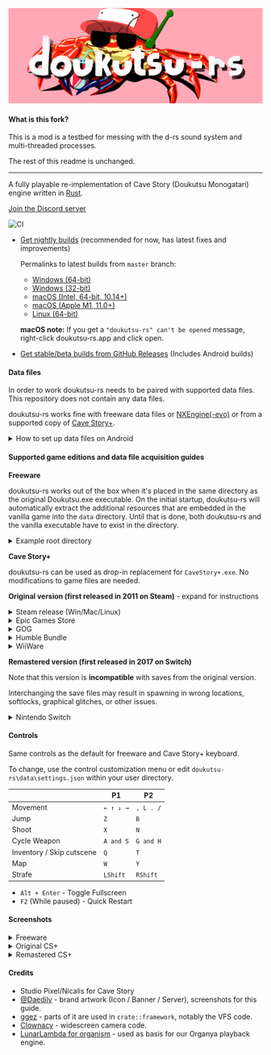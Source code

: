 ![doukutsu-rs](./res/cool_crab_banner_github.png)
#### What is this fork?


This is a mod is a testbed for messing with the d-rs sound system and multi-threaded processes.

The rest of this readme is unchanged.

--- 

A fully playable re-implementation of Cave Story (Doukutsu Monogatari) engine written
in [Rust](https://www.rust-lang.org/).

[Join the Discord server](https://discord.gg/fbRsNNB)

![CI](https://github.com/doukutsu-rs/doukutsu-rs/actions/workflows/ci.yml/badge.svg)

- [Get nightly builds](https://nightly.link/doukutsu-rs/doukutsu-rs/workflows/ci/master?preview) (recommended for now, has latest fixes and improvements)

  Permalinks to latest builds from `master` branch:

  - [Windows (64-bit)](https://nightly.link/doukutsu-rs/doukutsu-rs/workflows/ci/master/doukutsu-rs_windows-x64.zip)
  - [Windows (32-bit)](https://nightly.link/doukutsu-rs/doukutsu-rs/workflows/ci/master/doukutsu-rs_windows-x32.zip)
  - [macOS (Intel, 64-bit, 10.14+)](https://nightly.link/doukutsu-rs/doukutsu-rs/workflows/ci/master/doukutsu-rs_mac-x64.zip)
  - [macOS (Apple M1, 11.0+)](https://nightly.link/doukutsu-rs/doukutsu-rs/workflows/ci/master/doukutsu-rs_mac-arm64.zip)
  - [Linux (64-bit)](https://nightly.link/doukutsu-rs/doukutsu-rs/workflows/ci/master/doukutsu-rs_linux-x64.zip)

  **macOS note:** If you get a `"doukutsu-rs" can't be opened` message, right-click doukutsu-rs.app and click open.

- [Get stable/beta builds from GitHub Releases](https://github.com/doukutsu-rs/doukutsu-rs/releases) (Includes Android builds)

#### Data files

In order to work doukutsu-rs needs to be paired with supported data files. This repository does not contain any data
files.

doukutsu-rs works fine with freeware data files or [NXEngine(-evo)](https://github.com/nxengine/nxengine-evo) or from a
supported copy of [Cave Story+](https://www.nicalis.com/games/cavestory+).

<details>
  <summary>How to set up data files on Android</summary>
  
  If your phone has an app called **"Files"**:

  1. Launch this app.
  2. Press **☰** on the top left corner.
  3. Tap on **"doukutsu-rs game data"**.
  4. Copy your game data files to the opened folder.


  If your phone does not have this app:
  
  1. Install the **"Material Files"** app from *Hai Zhang* and launch it([Google Play](https://play.google.com/store/apps/details?id=me.zhanghai.android.files) | [F-Droid](https://f-droid.org/en/packages/me.zhanghai.android.files/) | [Github Releases](https://github.com/zhanghai/MaterialFiles/releases)).
  2. Press **☰** on the top left corner.
  3. Press **"+ Add storage"**.
  4. In the window that pops up, press **"External storage"**.
  5. Press **☰** on the top left corner.
  6. Tap on **"doukutsu-rs game data"**.
  7. Press the large blue button at the bottom labelled **"USE THIS FOLDER"**.
  8. Then click on **☰** in the top left corner again and open.
  9. Tap on **"files"** above **"+ Add storage"**.
  10. Copy your game data files to the opened folder.
</details>

#### Supported game editions and data file acquisition guides

**Freeware**

doukutsu-rs works out of the box when it's placed in the same directory as the original Doukutsu.exe executable. On the initial
startup, doukutsu-rs will automatically extract the additional resources that are embedded in the vanilla game into the `data`
directory. Until that is done, both doukutsu-rs and the vanilla executable have to exist in the directory.

<details>
<summary>Example root directory</summary>

![example root directory with doukutsu-rs and vanilla Cave Story](https://i.imgur.com/3dJ7WMB.png)

</details>

**Cave Story+**

doukutsu-rs can be used as drop-in replacement for `CaveStory+.exe`. No modifications to game files are needed.

**Original version (first released in 2011 on Steam)** - expand for instructions

<details>
<summary>Steam release (Win/Mac/Linux)</summary>

The `data` folder is in the same place across all platforms.

If you want to use doukutsu-rs as a substitute for Mac version of Cave Story+ (which at moment of writing doesn't work
on 10.15+ anymore), do the following:

1. Find the doukutsu-rs executable:
   - In AppVeyor builds, it's in `doukutsu-rs.app/Contents/MacOS/doukutsu-rs`
   - In your own builds, it's in `target/(release|debug)/doukutsu-rs`
2. Open Steam Library, select `Cave Story+`, press the `Manage` button (gear icon) and select `Properties...`
3. Select `Local Files` and press `Browse...`.
4. Open the `Cave Story+.app` bundle and navigate to `Contents/MacOS` directory.
5. Rename the `Cave Story+` executable to something else or delete it.
6. Copy the doukutsu-rs executable and rename it to `Cave Story+`.
7. Launch the game from Steam and enjoy!

![image](https://user-images.githubusercontent.com/53099651/155904982-eb6032d8-7a4d-4af7-ae6f-b69041ecfaa4.png)

</details>

<details>
<summary>Epic Games Store</summary>

Check your default installation directory.

![image](https://user-images.githubusercontent.com/53099651/155905035-0080eace-bd98-4cf5-9628-c98334ea768c.png)

</details>

<details>
<summary>GOG</summary>

Check your default installation directory.

![image](https://user-images.githubusercontent.com/53099651/155906494-1e53f174-f12f-41be-ab53-8745cdf735b5.png)

</details>

<details>
<summary>Humble Bundle</summary>

The archive from Humble Bundle contains the necessary `data` folder, in the same folder as `CaveStory+.exe`.

![image](https://user-images.githubusercontent.com/96957561/156861929-7fa03951-442b-4277-b673-474189411103.png)

</details>

<details>
<summary>WiiWare</summary>

1. [Dump Your WiiWare `.wad`](https://wii.guide/dump-wads.html)
2. [Extract and decompress the `data` folder](https://docs.google.com/document/d/1hDNDgNl0cUDlFOQ_BUOq3QCGb7S0xfUxRoob-hfM-DY)
   Example of a [valid uncompressed `data` folder](https://user-images.githubusercontent.com/53099651/159585593-43fead24-b041-48f4-8332-be50d712310d.png)

</details>

**Remastered version (first released in 2017 on Switch)**

Note that this version is **incompatible** with saves from the original version.

Interchanging the save files may result in spawning in wrong locations, softlocks, graphical glitches, or other issues.

<details>
<summary>Nintendo Switch</summary>

Extract the `data` folder (contained in `romfs`) from your console using tool such as [nxdumptool](https://github.com/DarkMatterCore/nxdumptool).

**Important notes:**

- doukutsu-rs doesn't rely on the original ROM or executable, you just need the data files, go to `RomFS options` menu to just extract the files to SD card so you don't need to do any extra steps.
- Ensure you're dumping the files **with update included** (`Use update/DLC` option), as 1.0 isn't supported.

**Nintendo Switch homebrew port specific info**

If you're running the homebrew port (drshorizon.nro) on your Switch, you can avoid the dumping step, doukutsu-rs will
automatically detect and mount the data files if you run it over Cave Story+ in Title Override mode (hold `R` while starting CS+ and launch d-rs from hbmenu).

You can put your own data files in `/switch/doukutsu-rs/data` directory on SD Card, which will be overlayed over RomFS if
you run it in setup described above.

</details>

#### Controls

Same controls as the default for freeware and Cave Story+ keyboard.

To change, use the control customization menu or edit `doukutsu-rs\data\settings.json` within your user directory.

|                           | P1        | P2        |
| ------------------------- | --------- | --------- |
| Movement                  | `← ↑ ↓ →` | `, L . /` |
| Jump                      | `Z`       | `B`       |
| Shoot                     | `X`       | `N`       |
| Cycle Weapon              | `A and S` | `G and H` |
| Inventory / Skip cutscene | `Q`       | `T`       |
| Map                       | `W`       | `Y`       |
| Strafe                    | `LShift`  | `RShift`  |

- `Alt + Enter` - Toggle Fullscreen
- `F2` (While paused) - Quick Restart

#### Screenshots

<details>
<summary>Freeware</summary>

![JP Freeware 2](https://user-images.githubusercontent.com/53099651/155924461-c63afc93-a41f-4cfd-ac9f-8f021cebcb04.png)

![Toroko Fight Freeware](https://user-images.githubusercontent.com/53099651/155924215-d492907a-ed0e-4323-bd46-61745b8fb32a.png)

![No Lighting Freeware](https://user-images.githubusercontent.com/53099651/155923814-621cf29e-bb20-4680-a96d-f049aaef1f88.png)

</details>

<details>
<summary>Original CS+</summary>

![CS+ Sand Zone](https://user-images.githubusercontent.com/53099651/155923620-db230077-0df5-4de4-b086-be6b4dcbc6df.png)

![CS+ Showoff Outer Wall](https://user-images.githubusercontent.com/53099651/155920013-3967cd03-8d69-4fc5-8f1d-fe659ff2e953.png)

![CS+ Challenge](https://user-images.githubusercontent.com/53099651/155919381-7e8159a0-a7cf-461a-8be2-2ce864631299.png)

</details>

<details>
<summary>Remastered CS+</summary>

![Balcony Switch](https://user-images.githubusercontent.com/53099651/155918810-063c0f06-2d48-485f-8367-6337525deab7.png)

![Dogs Switch](https://media.discordapp.net/attachments/745322954660905103/947895408196202617/unknown.png)

![Almond Switch](https://media.discordapp.net/attachments/745322954660905103/947898268631826492/unknown.png)

![Hell Switch](https://user-images.githubusercontent.com/53099651/155918602-62268274-c529-41c2-a87e-0c31e7874b94.png)

</details>

#### Credits

- Studio Pixel/Nicalis for Cave Story
- [@Daedily](https://twitter.com/Daedliy) - brand artwork (Icon / Banner / Server), screenshots for this guide.
- [ggez](https://github.com/ggez/ggez) - parts of it are used in `crate::framework`, notably the VFS code.
- [Clownacy](https://github.com/Clownacy) - widescreen camera code.
- [LunarLambda for organism](https://gitdab.com/LunarLambda/organism) - used as basis for our Organya playback engine.
